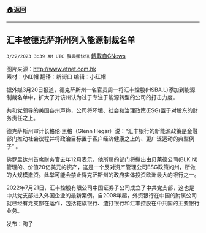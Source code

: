 ###  [:house:返回](README.md)
---


## 汇丰被德克萨斯州列入能源制裁名单
`3/22/2023 3:39 AM UTC 雅典娜快讯` [轉載自GNews](https://gnews.org/articles/1034877)

图片来源：http://www.etnet.com.hk  
素材：小红帽    翻译：新街口    编辑：小红帽  

据外媒3月20日报道，德克萨斯州一名官员周一将汇丰控股(HSBA.L)添加到能源制裁名单中，扩大了对该州认为过于专注于能源转型的公司的打击力度。  

共和党领导的美国各州声称，公司将环境、社会和治理政策(ESG)置于对股东的财务责任之上。  

德克萨斯州审计长格伦·黑格（Glenn Hegar）说：“汇丰银行的新能源政策是金融部门推动社会议程并将政治目标置于客户经济健康之上的、更广泛运动的典型例子” 。   

佛罗里达州首席财务官去年12月表示，他所属的部门将撤出由贝莱德公司(BLK.N)管理的、价值20亿美元的资产，这是一个反对资产管理公司ESG政策的州，所做的大规模撤资。此举可能会禁止得克萨斯州的政府实体投资欧洲最大的银行之一。  

2022年7月21日，汇丰控股有限公司中国证券子公司成立了中共党支部，这也是中共党支部进入外国企业的最新案例。自2008年起，外资银行在中国的附属公司就已经有党支部在运作，包括花旗银行、渣打银行和汇丰控股在中共国的主要银行业务。

发布：陶子
 



